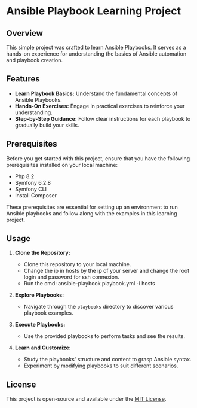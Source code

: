 # Ansible Playbook Learning Project

## Overview

This simple project was crafted to learn Ansible Playbooks. 
It serves as a hands-on experience for understanding the basics of Ansible automation and playbook creation.

## Features

- **Learn Playbook Basics:** Understand the fundamental concepts of Ansible Playbooks.
- **Hands-On Exercises:** Engage in practical exercises to reinforce your understanding.
- **Step-by-Step Guidance:** Follow clear instructions for each playbook to gradually build your skills.

## Prerequisites

Before you get started with this project, ensure that you have the following prerequisites installed on your local machine:

- Php 8.2
- Symfony 6.2.8
- Symfony CLI
- Install Composer

These prerequisites are essential for setting up an environment to run Ansible playbooks and follow along with the examples in this learning project.

## Usage

1. **Clone the Repository:**
   - Clone this repository to your local machine.
   - Change the ip in hosts by the ip of your server and change the root login and password for ssh connexion.
   - Run the cmd: ansible-playbook playbook.yml -i hosts

2. **Explore Playbooks:**
   - Navigate through the `playbooks` directory to discover various playbook examples.

3. **Execute Playbooks:**
   - Use the provided playbooks to perform tasks and see the results.

4. **Learn and Customize:**
   - Study the playbooks' structure and content to grasp Ansible syntax.
   - Experiment by modifying playbooks to suit different scenarios.

## License

This project is open-source and available under the [MIT License](LICENSE).
